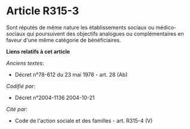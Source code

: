 # Article R315-3

Sont réputés de même nature les établissements sociaux ou médico-sociaux qui poursuivent des objectifs analogues ou
complémentaires en faveur d'une même catégorie de bénéficiaires.

**Liens relatifs à cet article**

_Anciens textes_:

  - Décret n°78-612 du 23 mai 1978 - art. 28 (Ab)

_Codifié par_:

  - Décret n°2004-1136 2004-10-21

_Cité par_:

  - Code de l'action sociale et des familles - art. R315-4 (V)
